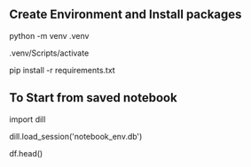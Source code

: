 ## Create Environment and Install packages

python -m venv .venv

.venv/Scripts/activate

pip install -r requirements.txt

## To Start from saved notebook

import dill

dill.load_session('notebook_env.db')

df.head()